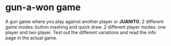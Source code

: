 # gun-a-won game
A gun game where you play against another player or **JUANITO**.
2 different game modes: button mashing and quick draw.
2 different player modes: one player and two player.
Test out the different variations and read the info page in the actual game.

